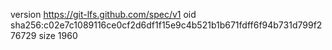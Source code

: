 version https://git-lfs.github.com/spec/v1
oid sha256:c02e7c1089116ce0cf2d6df1f15e9c4b521b1b671fdff6f94b731d799f276729
size 1960

